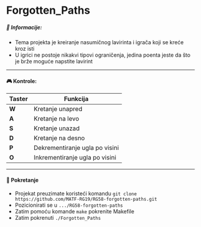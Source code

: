 # Forgotten_Paths

##### :memo: Informacije:
* Tema projekta je kreiranje nasumičnog lavirinta i igrača koji se kreće kroz isti <br>
* U igrici ne postoje nikakvi tipovi ograničenja, jedina poenta jeste da što je brže moguće napstite lavirint <br>

<hr>

#### :video_game: Kontrole:

| Taster      | Funkcija                       |
| ----------- | -----------                    |
| **W**       | Kretanje unapred               |
| **A**       | Kretanje na levo               |
| **S**       | Kretanje unazad                |
| **D**       | Kretanje na desno              |
| **P**       | Dekrementiranje ugla po visini |
| **O**       | Inkrementiranje ugla po visini |

<hr>

#### :wrench: Pokretanje
* Projekat preuzimate koristeći komandu `git clone https://github.com/MATF-RG19/RG58-forgotten-paths.git` <br>
* Pozicionirati se u ```.../RG58-forgotten-paths``` <br>
* Zatim pomoću komande `make` pokrenite Makefile <br>
* Zatim pokrenuti ```./Forgotten_Paths```